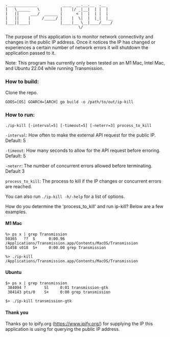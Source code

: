 ```
._____________           ____  __.__.__  .__   
|   \______   \         |    |/ _|__|  | |  |  
|   ||     ___/  ______ |      < |  |  | |  |  
|   ||    |     /_____/ |    |  \|  |  |_|  |__
|___||____|             |____|__ \__|____/____/
                                \/             
```
  
The purpose of this application is to monitor network connectivity and changes in the public IP address. Once it notices the IP has changed or experiences a certain number of network errors it will shutdown the application passed to it. 

Note: This program has currently only been tested on an M1 Mac, Intel Mac, and Ubuntu 22.04 while running Transmission.


### How to build:
Clone the repo.
```
GOOS=[OS] GOARCH=[ARCH] go build -o /path/to/out/ip-kill
```

### How to run:

```
./ip-kill [-interval=5] [-timeout=5] [-neterr=3] process_to_kill
```

`-interval`: How often to make the external API request for the public IP. Default: 5

`-timeout`: How many seconds to allow for the API request before erroring. Default: 5

`-neterr`: The number of concurrent errors allowed before terminating. Default 3

`process_to_kill`: The process to kill if the IP changes or concurrent errors are reached.

You can also run `./ip-kill -h/-help` for a list of options.

How do you determine the 'process_to_kill' and run ip-kill? Below are a few examples.

#### M1 Mac
```
%> ps x | grep Transmission
50365   ??  S      0:00.96 /Applications/Transmission.app/Contents/MacOS/Transmission
51458 s018  S+     0:00.00 grep Transmission

%> ./ip-kill /Applications/Transmission.app/Contents/MacOS/Transmission
```

#### Ubuntu
```
$> ps x | grep transmission
 384094 ?        Sl     0:01 transmission-gtk
 384143 pts/0    S+     0:00 grep transmission

$> ./ip-kill transmission-gtk
```

#### Thank you
Thanks go to ipify.org (https://www.ipify.org/) for supplying the IP this application is using for querying the public IP address.